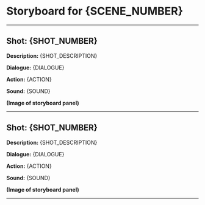 # Storyboard for {SCENE_NUMBER}

---

## Shot: {SHOT_NUMBER}

**Description:** {SHOT_DESCRIPTION}

**Dialogue:** {DIALOGUE}

**Action:** {ACTION}

**Sound:** {SOUND}

**(Image of storyboard panel)**

---

## Shot: {SHOT_NUMBER}

**Description:** {SHOT_DESCRIPTION}

**Dialogue:** {DIALOGUE}

**Action:** {ACTION}

**Sound:** {SOUND}

**(Image of storyboard panel)**

---
